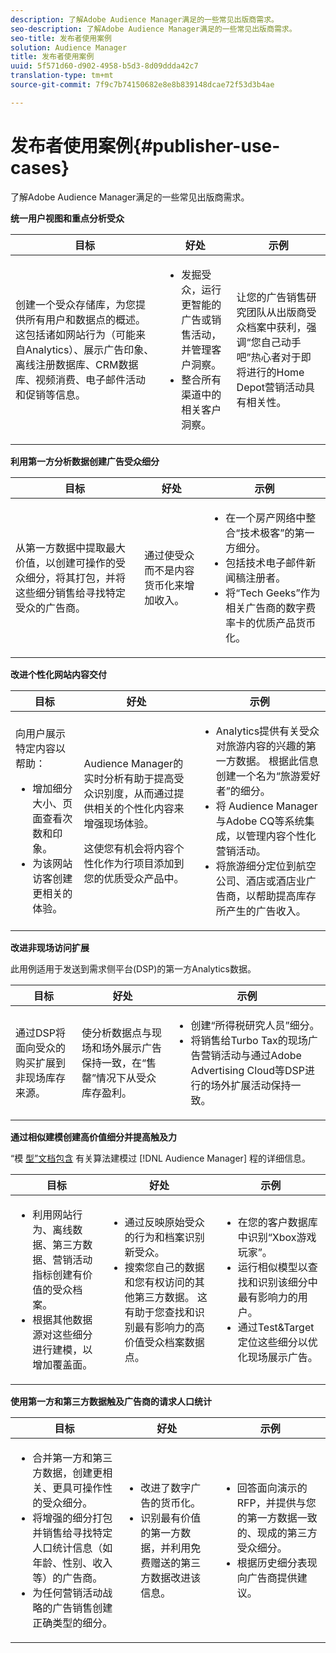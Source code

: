 ```yaml
---
description: 了解Adobe Audience Manager满足的一些常见出版商需求。
seo-description: 了解Adobe Audience Manager满足的一些常见出版商需求。
seo-title: 发布者使用案例
solution: Audience Manager
title: 发布者使用案例
uuid: 5f571d60-d902-4958-b5d3-8d09ddda42c7
translation-type: tm+mt
source-git-commit: 7f9c7b74150682e8e8b839148dcae72f53d3b4ae

---
```



# 发布者使用案例{#publisher-use-cases}

了解Adobe Audience Manager满足的一些常见出版商需求。

<!-- 

c_pub_use_case.xml

 -->

**统一用户视图和重点分析受众**

<table id="table_7051791195CE41B49173BBF9E581BFB6"> 
 <thead> 
  <tr> 
   <th colname="col1" class="entry"> 目标 </th> 
   <th colname="col2" class="entry"> 好处 </th> 
   <th colname="col3" class="entry"> 示例 </th> 
  </tr> 
 </thead>
 <tbody> 
  <tr> 
   <td colname="col1"> <p>创建一个受众存储库，为您提供所有用户和数据点的概述。 这包括诸如网站行为（可能来自Analytics）、展示广告印象、离线注册数据库、CRM数据库、视频消费、电子邮件活动和促销等信息。 </p> </td> 
   <td colname="col2"> <p> 
     <ul id="ul_FB6683152C7D4D65AF951BA55E123427"> 
      <li id="li_45C12198EDDE4107AE59947BBAA51A60">发掘受众，运行更智能的广告或销售活动，并管理客户洞察。 </li> 
      <li id="li_53727E7A3D494299B4631439612AC226">整合所有渠道中的相关客户洞察。 </li> 
     </ul> </p> </td> 
   <td colname="col3"> <p>让您的广告销售研究团队从出版商受众档案中获利，强调“您自己动手吧”热心者对于即将进行的Home Depot营销活动具有相关性。 </p> </td> 
  </tr> 
 </tbody> 
</table>

**利用第一方分析数据创建广告受众细分**

<table id="table_EE77D9F5BAD1473C8E058EE778AF2C3F"> 
 <thead> 
  <tr> 
   <th colname="col1" class="entry"> 目标 </th> 
   <th colname="col2" class="entry"> 好处 </th> 
   <th colname="col3" class="entry"> 示例 </th> 
  </tr> 
 </thead>
 <tbody> 
  <tr> 
   <td colname="col1"> <p>从第一方数据中提取最大价值，以创建可操作的受众细分，将其打包，并将这些细分销售给寻找特定受众的广告商。 </p> </td> 
   <td colname="col2"> <p>通过使受众而不是内容货币化来增加收入。 </p> </td> 
   <td colname="col3"> <p> 
     <ul id="ul_07695D68C7FA4BDE92E69AB84B59F0B5"> 
      <li id="li_D271C4C62589403C9F5D3B478EA1B1F3">在一个房产网络中整合“技术极客”的第一方细分。 </li> 
      <li id="li_1EC9E0F4BC6343C88CF29D07B9D1DA11">包括技术电子邮件新闻稿注册者。 </li> 
      <li id="li_2C5CE406BAEC4F3B8AAED5DF414E1C8B">将“Tech Geeks”作为相关广告商的数字费率卡的优质产品货币化。 </li> 
     </ul> </p> </td> 
  </tr> 
 </tbody> 
</table>

**改进个性化网站内容交付**

<table id="table_D8E82821D9F1491A822A6ABA3A988386"> 
 <thead> 
  <tr> 
   <th colname="col1" class="entry"> 目标 </th> 
   <th colname="col2" class="entry"> 好处 </th> 
   <th colname="col3" class="entry"> 示例 </th> 
  </tr> 
 </thead>
 <tbody> 
  <tr> 
   <td colname="col1"> <p>向用户展示特定内容以帮助： </p> <p> 
     <ul id="ul_ACE36F7845EB4A2E9005ECCD746495CC"> 
      <li id="li_0714139FF2F5492DA32FB95456699E54">增加细分大小、页面查看次数和印象。 </li> 
      <li id="li_2CA4DFF2836D4F71A137829074F46D17">为该网站访客创建更相关的体验。 </li> 
     </ul> </p> </td> 
   <td colname="col2"> <p><span class="keyword"> Audience Manager的实时分析有助于提高受众识别度，从而通过提供相关的个性化内容来增强现场体验。</span> </p> <p>这使您有机会将内容个性化作为行项目添加到您的优质受众产品中。 </p> </td> 
   <td colname="col3"> <p> 
     <ul id="ul_EEED2DAD504C486F8C00992219C893F7"> 
      <li id="li_E536F7C79824484DA3DC895809B849F4">Analytics提供有关受众对旅游内容的兴趣的第一方数据。 根据此信息创建一个名为“旅游爱好者”的细分。 </li> 
      <li id="li_DCB3A5F3772C4DCEB757A4AB6CABFBE3">将 <span class="keyword"></span> Audience Manager与Adobe CQ等系统集成，以管理内容个性化营销活动。 </li> 
      <li id="li_A9BFB7EB7504492BA83F182BE5E8CEF8">将旅游细分定位到航空公司、酒店或酒店业广告商，以帮助提高库存所产生的广告收入。 </li> 
     </ul> </p> </td> 
  </tr> 
 </tbody> 
</table>

**改进非现场访问扩展**

此用例适用于发送到需求侧平台(DSP)的第一方Analytics数据。

<table id="table_F88329D45D9441F1A8EDB9D6140FD02D"> 
 <thead> 
  <tr> 
   <th colname="col1" class="entry"> 目标 </th> 
   <th colname="col2" class="entry"> 好处 </th> 
   <th colname="col3" class="entry"> 示例 </th> 
  </tr>
 </thead>
 <tbody> 
  <tr> 
   <td colname="col1"> <p>通过DSP将面向受众的购买扩展到非现场库存来源。 </p> </td> 
   <td colname="col2"> <p>使分析数据点与现场和场外展示广告保持一致，在“售罄”情况下从受众库存盈利。 </p> </td> 
   <td colname="col3"> <p> 
     <ul id="ul_EE7A86BFFE534A59A9F8C7CAF46A31E5"> 
      <li id="li_D399592D9D904865BD319DC3621B832B">创建“所得税研究人员”细分。 </li> 
      <li id="li_D28AC8BA5E194176BB8736B089B3C2F7">将销售给Turbo Tax的现场广告营销活动与通过Adobe Advertising Cloud等DSP进行的场外扩展活动保持一致。 </li> 
     </ul> </p> </td> 
  </tr> 
 </tbody> 
</table>

**通过相似建模创建高价值细分并提高触及力**

“模 [型”文档包含](../features/algorithmic-models/understanding-models.md) 有关算法建模过 [!DNL Audience Manager] 程的详细信息。

<table id="table_A10E4656E2A74EF5BCCA42A7AAA94416"> 
 <thead> 
  <tr> 
   <th colname="col1" class="entry"> 目标 </th> 
   <th colname="col2" class="entry"> 好处 </th> 
   <th colname="col3" class="entry"> 示例 </th> 
  </tr>
 </thead>
 <tbody> 
  <tr> 
   <td colname="col1"> <p> 
     <ul id="ul_6B69497AA7F543249FF820B1D5DC604F"> 
      <li id="li_7022E99BC3C6475988B8424528A221A8">利用网站行为、离线数据、第三方数据、营销活动指标创建有价值的受众档案。 </li> 
      <li id="li_DBD50B14B3D34D9AB72C42E245406FE8">根据其他数据源对这些细分进行建模，以增加覆盖面。 </li> 
     </ul> </p> </td> 
   <td colname="col2"> <p> 
     <ul id="ul_CC5448D2EA0646D4AF3547E81DE31FDE"> 
      <li id="li_8F11E40026404C1380F26F6D03952C8E">通过反映原始受众的行为和档案识别新受众。 </li> 
      <li id="li_5F67AD849EC145DBB1E52A92BBE2CEE3">搜索您自己的数据和您有权访问的其他第三方数据。 这有助于您查找和识别最有影响力的高价值受众档案数据点。 </li> 
     </ul> </p> </td> 
   <td colname="col3"> <p> 
     <ul id="ul_51091241D6B94A849A383538045D797C"> 
      <li id="li_88798E58BA574FA196CFC02C9C55A293">在您的客户数据库中识别“Xbox游戏玩家”。 </li> 
      <li id="li_1136BBC68C8242CE9F116F2C70A4C164">运行相似模型以查找和识别该细分中最有影响力的用户。 </li> 
      <li id="li_8BAED15DF7BA41B28B51BE8DC71DFDE8">通过Test&amp;Target定位这些细分以优化现场展示广告。 </li> 
     </ul> </p> </td> 
  </tr> 
 </tbody> 
</table>

**使用第一方和第三方数据触及广告商的请求人口统计**

<table id="table_63E19A09F1254D83A84F741CFB68A684"> 
 <thead> 
  <tr> 
   <th colname="col1" class="entry"> 目标 </th> 
   <th colname="col2" class="entry"> 好处 </th> 
   <th colname="col3" class="entry"> 示例 </th> 
  </tr> 
 </thead>
 <tbody> 
  <tr> 
   <td colname="col1"> <p> 
     <ul id="ul_DB5B31FB1C7D4D36B9C32912921B39B5"> 
      <li id="li_7B750D619A8F40329B027559DDC5CFB0">合并第一方和第三方数据，创建更相关、更具可操作性的受众细分。 </li> 
      <li id="li_E0BC69F4F1BC4A2FA8B1807815072642">将增强的细分打包并销售给寻找特定人口统计信息（如年龄、性别、收入等）的广告商。 </li> 
      <li id="li_87FD5150D9F74FC9973FECD5DA363C34">为任何营销活动战略的广告销售创建正确类型的细分。 </li> 
     </ul> </p> </td> 
   <td colname="col2"> <p> 
     <ul id="ul_9AABE5394A2B4352A9A368C3F887F583"> 
      <li id="li_64324505C1494879AE01DD93DFFF4753">改进了数字广告的货币化。 </li> 
      <li id="li_429471653E65467582B193F89D7C5426">识别最有价值的第一方数据，并利用免费赠送的第三方数据改进该信息。 </li> 
     </ul> </p> </td> 
   <td colname="col3"> <p> 
     <ul id="ul_E59B88951B454AEA8E898A64C07F0F49"> 
      <li id="li_A856501CD9AB4ABFA4A440D2F451DFD2">回答面向演示的RFP，并提供与您的第一方数据一致的、现成的第三方受众细分。 </li> 
      <li id="li_32C82F83D0D440C0B86C527FD4BAF118">根据历史细分表现向广告商提供建议。 </li> 
     </ul> </p> </td> 
  </tr> 
 </tbody> 
</table>

